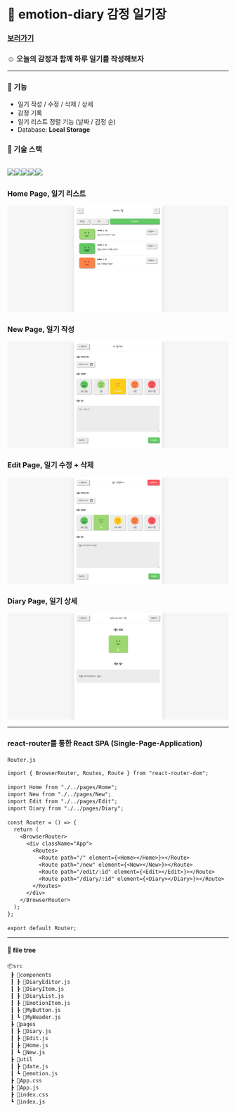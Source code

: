 # 📝 emotion-diary 감정 일기장

### [보러가기](https://emotion-diary-web-project.web.app/)

### ☺️ 오늘의 감정과 함께 하루 일기를 작성해보자 

---

### 🔨 기능
- 일기 작성 / 수정 / 삭제 / 상세
- 감정 기록
- 일기 리스트 정렬 기능 (날짜 / 감정 순)
- Database: **Local Storage** 

### 🔨 기술 스택
<img src="https://img.shields.io/badge/html-E34F26?style=for-the-badge&logo=html5&logoColor=white"><img src="https://img.shields.io/badge/css-1572B6?style=for-the-badge&logo=css3&logoColor=white"><img src="https://img.shields.io/badge/javascript-F7DF1E?style=for-the-badge&logo=javascript&logoColor=black"><img src="https://img.shields.io/badge/react-61DAFB?style=for-the-badge&logo=react&logoColor=black"><img src="https://img.shields.io/badge/Firebase-FFCA28?style=flat-square&logo=firebase&logoColor=black"/>
---
### Home Page, 일기 리스트
![home](home.png)

### New Page, 일기 작성
![new](new.png)

### Edit Page, 일기 수정 + 삭제
![edit](edit.png)

### Diary Page, 일기 상세
![diary](diary.png)

---


### react-router를 통한 React SPA (Single-Page-Application)

`Router.js`
```
import { BrowserRouter, Routes, Route } from "react-router-dom";

import Home from "./../pages/Home";
import New from "./../pages/New";
import Edit from "./../pages/Edit";
import Diary from "./../pages/Diary";

const Router = () => {
  return (
    <BrowserRouter>
      <div className="App">
        <Routes>
          <Route path="/" element={<Home></Home>}></Route>
          <Route path="/new" element={<New></New>}></Route>
          <Route path="/edit/:id" element={<Edit></Edit>}></Route>
          <Route path="/diary/:id" element={<Diary></Diary>}></Route>
        </Routes>
      </div>
    </BrowserRouter>
  );
};

export default Router;
```

---

#### 🌳 file tree
```
📦src
 ┣ 📂components
 ┃ ┣ 📜DiaryEditor.js
 ┃ ┣ 📜DiaryItem.js
 ┃ ┣ 📜DiaryList.js
 ┃ ┣ 📜EmotionItem.js
 ┃ ┣ 📜MyButton.js
 ┃ ┗ 📜MyHeader.js
 ┣ 📂pages
 ┃ ┣ 📜Diary.js
 ┃ ┣ 📜Edit.js
 ┃ ┣ 📜Home.js
 ┃ ┗ 📜New.js
 ┣ 📂util
 ┃ ┣ 📜date.js
 ┃ ┗ 📜emotion.js
 ┣ 📜App.css
 ┣ 📜App.js
 ┣ 📜index.css
 ┗ 📜index.js
 ```
